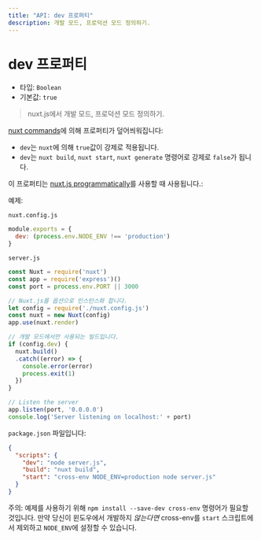 ```yaml
---
title: "API: dev 프로퍼티"
description: 개발 모드, 프로덕션 모드 정의하기.
---
```


# dev 프로퍼티

- 타입: `Boolean`
- 기본값: `true`

> nuxt.js에서 개발 모드, 프로덕션 모드 정의하기.

[nuxt commands](/guide/commands)에 의해 프로퍼티가 덮어씌워집니다:
- `dev`는 `nuxt`에 의해 `true`값이 강제로 적용됩니다.
- `dev`는 `nuxt build`, `nuxt start`, `nuxt generate` 명령어로 강제로 `false`가 됩니다.

이 프로퍼티는 [nuxt.js programmatically](/api/nuxt)를 사용할 때 사용됩니다.:

예제:

`nuxt.config.js`
```js
module.exports = {
  dev: (process.env.NODE_ENV !== 'production')
}
```

`server.js`
```js
const Nuxt = require('nuxt')
const app = require('express')()
const port = process.env.PORT || 3000

// Nuxt.js를 옵션으로 인스턴스화 합니다.
let config = require('./nuxt.config.js')
const nuxt = new Nuxt(config)
app.use(nuxt.render)

// 개발 모드에서만 사용되는 빌드입니다.
if (config.dev) {
  nuxt.build()
  .catch((error) => {
    console.error(error)
    process.exit(1)
  })
}

// Listen the server
app.listen(port, '0.0.0.0')
console.log('Server listening on localhost:' + port)
```

`package.json` 파일입니다:
```json
{
  "scripts": {
    "dev": "node server.js",
    "build": "nuxt build",
    "start": "cross-env NODE_ENV=production node server.js"
  }
}
```
주의: 예제를 사용하기 위해 `npm install --save-dev cross-env` 명령어가 필요할 것입니다. 만약 당신이 윈도우에서 개발하지 *않는다면* cross-env를 `start` 스크립트에서 제외하고 `NODE_ENV`에 설정할 수 있습니다.
